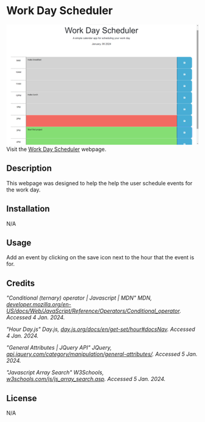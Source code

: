 # Work Day Scheduler

![Work Day Scheduler](./assets/images/screenshot.png)
Visit the [Work Day Scheduler](https://kdelaria.github.io/work-day-scheduler/) webpage.

## Description

This webpage was designed to help the help the user schedule events for the work day.

## Installation

N/A

## Usage

Add an event by clicking on the save icon next to the hour that the event is for.

## Credits

*"Conditional (ternary) operator | Javascript | MDN" MDN, *[developer.mozilla.org/en-US/docs/Web/JavaScript/Reference/Operators/Conditional_operator](https://developer.mozilla.org/en-US/docs/Web/JavaScript/Reference/Operators/Conditional_operator)*. Accessed 4 Jan. 2024.*

*"Hour Day.js" Day.js, *[day.js.org/docs/en/get-set/hour#docsNav](https://day.js.org/docs/en/get-set/hour#docsNav)*. Accessed 4 Jan. 2024.*

*"General Attributes | JQuery API" JQuery, *[api.jquery.com/category/manipulation/general-attributes/](https://api.jquery.com/category/manipulation/general-attributes/)*. Accessed 5 Jan. 2024.*

*"Javascript Array Search" W3Schools, *[w3schools.com/js/js_array_search.asp](https://www.w3schools.com/js/js_array_search.asp)*. Accessed 5 Jan. 2024.*

## License
N/A